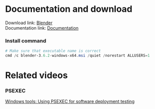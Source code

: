 # Documentation and download
Download link: [Blender](https://www.blender.org/) <br />
Documentation link: [Documentation](https://docs.blender.org/manual/en/latest/getting_started/installing/windows.html#install-from-windows-installer-file)

### Install command
```powershell
# Make sure that executable name is correct
cmd /c blender-3.6.2-windows-x64.msi /quiet /norestart ALLUSERS=1
```

# Related videos <br />
###  PSEXEC
[Windows tools: Using PSEXEC for software deployment testing](https://youtu.be/9ywdTna_TLc) <br />
